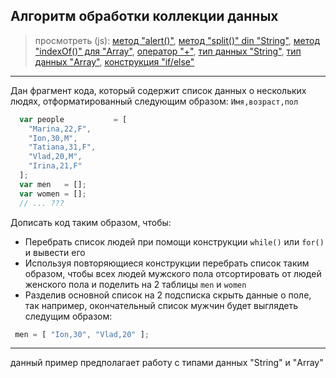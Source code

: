 ## Алгоритм обработки коллекции данных
> просмотреть (js):
[метод "alert()"](https://www.w3schools.com/jsref/met_win_alert.asp),
[метод "split()" din "String"](https://www.w3schools.com/jsref/jsref_split.asp),
[метод "indexOf()" для "Array"](https://www.w3schools.com/jsref/jsref_indexof_array.asp),
[оператор "+"](https://www.w3schools.com/jsref/jsref_operators.asp),
[тип данных "String"](https://www.w3schools.com/jsref/jsref_obj_string.asp),
[тип данных "Array"](https://www.w3schools.com/jsref/jsref_obj_string.asp),
[конструкция "if/else"](https://www.w3schools.com/js/js_if_else.asp)
---
Дан фрагмент кода, который содержит список данных о нескольких людях, отформатированный следующим образом:
```Имя,возраст,пол```
```javascript
  var people           = [
    "Marina,22,F",
    "Ion,30,M",
    "Tatiana,31,F",
    "Vlad,20,M",
    "Irina,21,F"
  ];
  var men   = [];
  var women = [];
  // ... ???
```
Дописать код таким образом, чтобы:
* Перебрать список людей при помощи конструкции ```while()``` или ```for()``` и вывести его
* Используя повторяющиеся конструкции перебрать список таким образом, чтобы всех людей мужского пола отсортировать от людей женского пола и поделить на 2 таблицы ```men``` и ```women```
* Разделив основной список на 2 подсписка скрыть данные о поле, так например, окончательный список мужчин будет выглядеть следущим образом:

```javascript
 men = [ "Ion,30", "Vlad,20" ];
```

---

данный пример предполагает работу с типами данных "String" и "Array"

